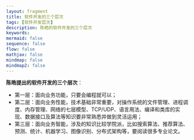 ```yaml
---
layout: fragment
title: 软件开发的三个层次
tags: [软件开发层次]
description: 陈皓的软件开发的三个层次
keywords:
mermaid: false
sequence: false
flow: false
mathjax: false
mindmap: false
mindmap2: false
---
```


**陈皓提出的软件开发的三个层次**：
- 第一层：面向业务功能，只要会编程就可以；
- 第二层：面向业务性能，技术基础非常重要，对操作系统的文件管理、进程调度、内存管理、网络的七层模型、TCP/UDP、语言用法、编译和类库的实现、数据接口及算法等知识要非常熟悉并做到灵活运用；
- 第三层：面向业务智能，涉及的知识比较学院派，比如搜索算法、推荐算法、预测、统计、机器学习、图像识别、分布式架构等，要阅读很多专业论文。
